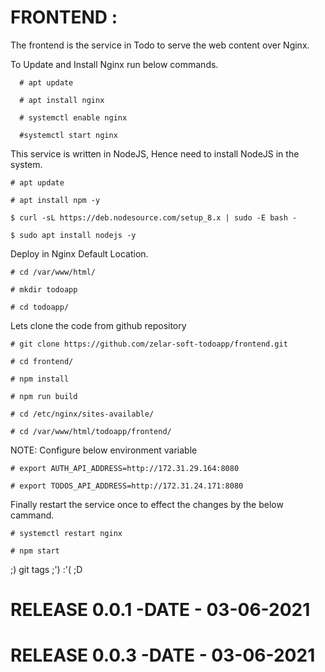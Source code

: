 # FRONTEND :

The frontend is the service in Todo to serve the web content over Nginx.

To Update and Install Nginx run below commands.

```
  # apt update

  # apt install nginx 

  # systemctl enable nginx 

  #systemctl start nginx 
```
This service is written in NodeJS, Hence need to install NodeJS in the system.
```
# apt update

# apt install npm -y

$ curl -sL https://deb.nodesource.com/setup_8.x | sudo -E bash -

$ sudo apt install nodejs -y
```
Deploy in Nginx Default Location.
```
# cd /var/www/html/

# mkdir todoapp

# cd todoapp/
```
Lets clone the code from github repository
```
# git clone https://github.com/zelar-soft-todoapp/frontend.git

# cd frontend/

# npm install

# npm run build

# cd /etc/nginx/sites-available/

# cd /var/www/html/todoapp/frontend/
```
NOTE: Configure below environment variable 
```
# export AUTH_API_ADDRESS=http://172.31.29.164:8080

# export TODOS_API_ADDRESS=http://172.31.24.171:8080
```
Finally restart the service once to effect the changes by the below cammand.
```
# systemctl restart nginx

# npm start
```
;)
git tags
;')
:'(
;D
# RELEASE 0.0.1 -DATE - 03-06-2021
# RELEASE 0.0.3 -DATE - 03-06-2021
